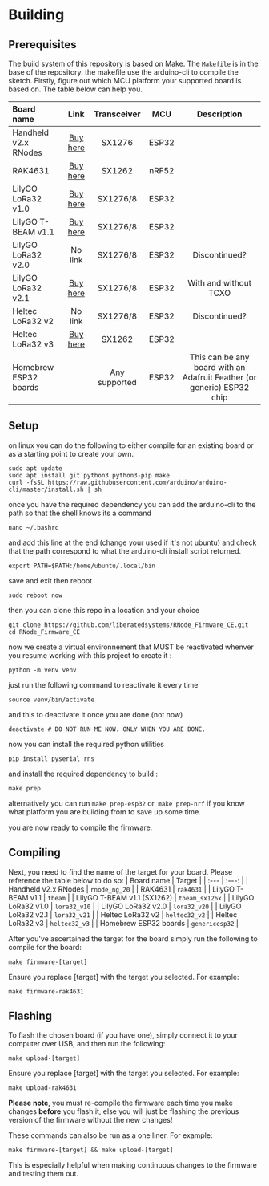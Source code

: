 # Building
## Prerequisites
The build system of this repository is based on Make. The `Makefile` is in the base of the repository. the makefile use the arduino-cli to compile the sketch.
Firstly, figure out which MCU platform your supported board is based on. The table below can help you.

| Board name | Link | Transceiver | MCU | Description | 
| :--- | :---: | :---: | :---: | :---: |
| Handheld v2.x RNodes | [Buy here](https://unsigned.io/shop/product/handheld-rnode) | SX1276 | ESP32 |
| RAK4631 | [Buy here](https://store.rakwireless.com/products/rak4631-lpwan-node?m=5&h=wisblock-core) | SX1262 | nRF52 |
| LilyGO LoRa32 v1.0 | [Buy here](https://www.lilygo.cc/products/lora32-v1-0) | SX1276/8 | ESP32 |
| LilyGO T-BEAM v1.1 | [Buy here](https://www.lilygo.cc/products/t-beam-v1-1-esp32-lora-module) | SX1276/8 | ESP32 |
| LilyGO LoRa32 v2.0 | No link | SX1276/8 | ESP32 | Discontinued? |
| LilyGO LoRa32 v2.1 |  [Buy here](https://www.lilygo.cc/products/lora3) | SX1276/8 | ESP32 | With and without TCXO |
| Heltec LoRa32 v2 | No link | SX1276/8 | ESP32 | Discontinued? |
| Heltec LoRa32 v3 | [Buy here](https://heltec.org/project/wifi-lora-32-v3/) | SX1262 | ESP32 | 
| Homebrew ESP32 boards | | Any supported | ESP32 | This can be any board with an Adafruit Feather (or generic) ESP32 chip |

## Setup
on linux you can do the following to either compile for an existing board or as a starting point to create your own.
```
sudo apt update
sudo apt install git python3 python3-pip make
curl -fsSL https://raw.githubusercontent.com/arduino/arduino-cli/master/install.sh | sh
```
once you have the required dependency you can add the arduino-cli to the path so that the shell knows its a command
```
nano ~/.bashrc
```
and add this line at the end (change your used if it's not ubuntu) and check that the path correspond to what the arduino-cli install script returned.
```
export PATH=$PATH:/home/ubuntu/.local/bin
```
save and exit then reboot
```
sudo reboot now
```
then you can clone this repo in a location and your choice
```
git clone https://github.com/liberatedsystems/RNode_Firmware_CE.git
cd RNode_Firmware_CE
```
now we create a virtual environnement that MUST be reactivated whenver you resume working with this project
to create it : 
```
python -m venv venv
```
just run the following command to reactivate it every time
```
source venv/bin/activate
```
and this to deactivate it once you are done (not now)
```
deactivate # DO NOT RUN ME NOW. ONLY WHEN YOU ARE DONE.
```

now you can install the required python utilities
```
pip install pyserial rns
```
and install the required dependency to build :
```
make prep
```
alternatively you can run `make prep-esp32` or` make prep-nrf` if you know what platform you are building from to save up some time.

you are now ready to compile the firmware.


## Compiling
Next, you need to find the name of the target for your board. Please reference the table below to do so:
| Board name | Target | 
| :--- | :---: |
| Handheld v2.x RNodes | `rnode_ng_20` |
| RAK4631 | `rak4631` |
| LilyGO T-BEAM v1.1 | `tbeam` |
| LilyGO T-BEAM v1.1 (SX1262) | `tbeam_sx126x` |
| LilyGO LoRa32 v1.0 | `lora32_v10` |
| LilyGO LoRa32 v2.0 | `lora32_v20` |
| LilyGO LoRa32 v2.1 | `lora32_v21` |
| Heltec LoRa32 v2 | `heltec32_v2` |
| Heltec LoRa32 v3 | `heltec32_v3` | 
| Homebrew ESP32 boards | `genericesp32` |

After you've ascertained the target for the board simply run the following to compile for the board:

`make firmware-[target]`

Ensure you replace [target] with the target you selected. For example:

`make firmware-rak4631`

## Flashing
To flash the chosen board (if you have one), simply connect it to your computer over USB, and then run the following:

`make upload-[target]`

Ensure you replace [target] with the target you selected. For example:

`make upload-rak4631`

**Please note**, you must re-compile the firmware each time you make changes **before** you flash it, else you will just be flashing the previous version of the firmware without the new changes!

These commands can also be run as a one liner. For example:

`make firmware-[target] && make upload-[target]`

This is especially helpful when making continuous changes to the firmware and testing them out.
